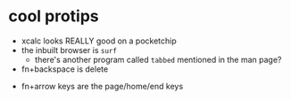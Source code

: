 # cool protips

- xcalc looks REALLY good on a pocketchip
- the inbuilt browser is `surf`
  - there's another program called `tabbed` mentioned in the man page?
- fn+backspace is delete
+ fn+arrow keys are the page/home/end keys
